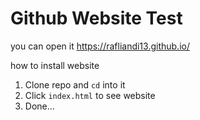 # Github Website Test

you can open it https://rafliandi13.github.io/

how to install website
1. Clone repo and `cd` into it
2. Click `index.html` to see website
3. Done...
